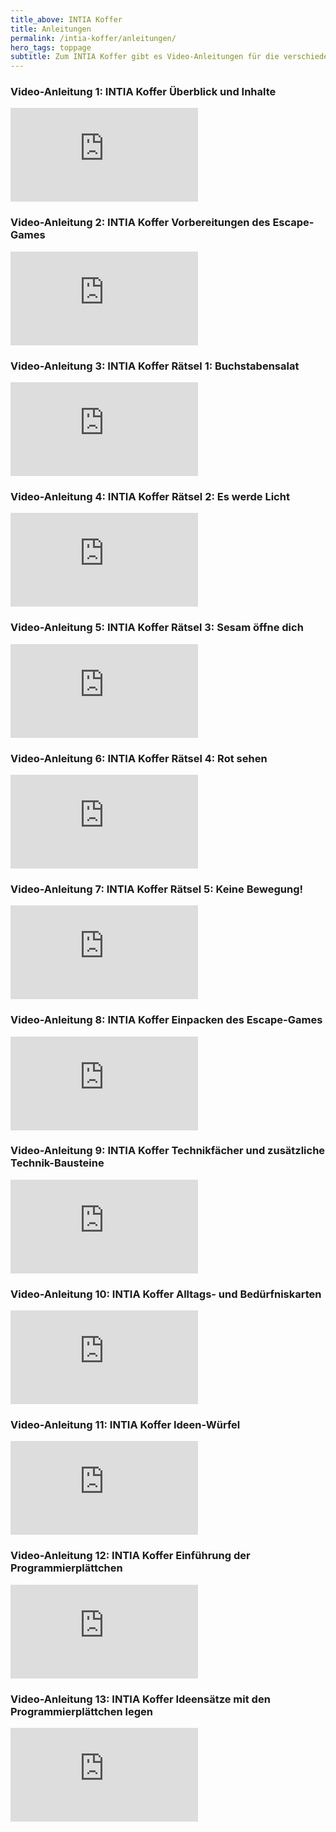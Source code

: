 ```yaml
---
title_above: INTIA Koffer
title: Anleitungen
permalink: /intia-koffer/anleitungen/
hero_tags: toppage
subtitle: Zum INTIA Koffer gibt es Video-Anleitungen für die verschiedenen Module und Elemente. Zum Beispiel erklärt der Technik-Fächer die einzelnen Technik-Bausteine und hilft dir, die Technik besser zu verstehen. Diese Anleitungen findest du auf dieser Seite. 
---
```


### Video-Anleitung 1: INTIA Koffer Überblick und Inhalte
<div class="embed-responsive embed-responsive-16by9">
  <iframe src="https://player.vimeo.com/video/848379823?h=f6f41a719e" class="embed-responsive-item" frameborder="0" allow="autoplay; fullscreen" allowfullscreen></iframe>
</div>  



### Video-Anleitung 2: INTIA Koffer Vorbereitungen des Escape-Games
<div class="embed-responsive embed-responsive-16by9">
  <iframe src="https://player.vimeo.com/video/848381676?h=e757a612d5" class="embed-responsive-item" frameborder="0" allow="autoplay; fullscreen" allowfullscreen></iframe>
</div>  



### Video-Anleitung 3: INTIA Koffer Rätsel 1: Buchstabensalat
<div class="embed-responsive embed-responsive-16by9">
  <iframe src="https://player.vimeo.com/video/848380723?h=2b2a597e67" class="embed-responsive-item" frameborder="0" allow="autoplay; fullscreen" allowfullscreen></iframe>
</div>  



### Video-Anleitung 4: INTIA Koffer Rätsel 2: Es werde Licht
<div class="embed-responsive embed-responsive-16by9";style="padding:50% 0 0 0;position:relative;">
  <iframe src="https://player.vimeo.com/video/848381834?h=7ec1aa2e06" class="embed-responsive-item" frameborder="0" allow="autoplay; fullscreen" allowfullscreen></iframe>
</div>  



### Video-Anleitung 5: INTIA Koffer Rätsel 3: Sesam öffne dich
<div class="embed-responsive embed-responsive-16by9";style="padding:50% 0 0 0;position:relative;">
  <iframe src="https://player.vimeo.com/video/848381954?h=5d08dcad15" class="embed-responsive-item" frameborder="0" allow="autoplay; fullscreen" allowfullscreen></iframe>
</div>  



### Video-Anleitung 6: INTIA Koffer Rätsel 4: Rot sehen
<div class="embed-responsive embed-responsive-16by9";style="padding:50% 0 0 0;position:relative;">
  <iframe src="https://player.vimeo.com/video/848382100?h=d54faa970c" class="embed-responsive-item" frameborder="0" allow="autoplay; fullscreen" allowfullscreen></iframe>
</div>  



### Video-Anleitung 7: INTIA Koffer Rätsel 5: Keine Bewegung!
<div class="embed-responsive embed-responsive-16by9";style="padding:50% 0 0 0;position:relative;">
  <iframe src="https://player.vimeo.com/video/848382248?h=3135ee9b55" class="embed-responsive-item" frameborder="0" allow="autoplay; fullscreen" allowfullscreen></iframe>
</div>  



### Video-Anleitung 8: INTIA Koffer Einpacken des Escape-Games
<div class="embed-responsive embed-responsive-16by9";style="padding:50% 0 0 0;position:relative;">
  <iframe src="https://player.vimeo.com/video/848382353?h=abb0ba108c" class="embed-responsive-item" frameborder="0" allow="autoplay; fullscreen" allowfullscreen></iframe>
</div>  



### Video-Anleitung 9: INTIA Koffer Technikfächer und zusätzliche Technik-Bausteine
<div class="embed-responsive embed-responsive-16by9";style="padding:50% 0 0 0;position:relative;">
  <iframe src="https://player.vimeo.com/video/848382544?h=3fe8ecfef5" class="embed-responsive-item" frameborder="0" allow="autoplay; fullscreen" allowfullscreen></iframe>
</div>  



### Video-Anleitung 10: INTIA Koffer Alltags- und Bedürfniskarten
<div class="embed-responsive embed-responsive-16by9";style="padding:50% 0 0 0;position:relative;">
  <iframe src="https://player.vimeo.com/video/848382652?h=7c51d1437d" class="embed-responsive-item" frameborder="0" allow="autoplay; fullscreen" allowfullscreen></iframe>
</div>  



### Video-Anleitung 11: INTIA Koffer Ideen-Würfel
<div class="embed-responsive embed-responsive-16by9";style="padding:50% 0 0 0;position:relative;">
  <iframe src="https://player.vimeo.com/video/848382763?h=868b750e8f" class="embed-responsive-item" frameborder="0" allow="autoplay; fullscreen" allowfullscreen></iframe>
</div>  



### Video-Anleitung 12: INTIA Koffer Einführung der Programmierplättchen
<div class="embed-responsive embed-responsive-16by9";style="padding:50% 0 0 0;position:relative;">
  <iframe src="https://player.vimeo.com/video/848382875?h=73f70f606e" class="embed-responsive-item" frameborder="0" allow="autoplay; fullscreen" allowfullscreen></iframe>
</div>  



### Video-Anleitung 13: INTIA Koffer Ideensätze mit den Programmierplättchen legen
<div class="embed-responsive embed-responsive-16by9";style="padding:50% 0 0 0;position:relative;">
  <iframe src="https://player.vimeo.com/video/848383038?h=05e050f9e7" class="embed-responsive-item" frameborder="0" allow="autoplay; fullscreen" allowfullscreen></iframe>

